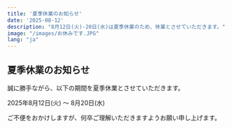 ```yaml
---
title: '夏季休業のお知らせ'
date: '2025-08-12'
description: "8月12日(火)-20日(水)は夏季休業のため、休業とさせていただきます。"
image: "/images/お休みです.JPG"
lang: "ja"
---
```


## 夏季休業のお知らせ

誠に勝手ながら、以下の期間を夏季休業とさせていただきます。

2025年8月12日(火) ～ 8月20日(水)

ご不便をおかけしますが、何卒ご理解いただきますようお願い申し上げます。